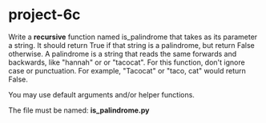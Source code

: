# project-6c

Write a **recursive** function named is_palindrome that takes as its parameter a string.  It should return True if that string is a palindrome, but return False otherwise.  A palindrome is a string that reads the same forwards and backwards, like "hannah" or or "tacocat".  For this function, don't ignore case or punctuation.  For example, "Tacocat" or "taco, cat" would return False.

You may use default arguments and/or helper functions.

The file must be named: **is_palindrome.py**
